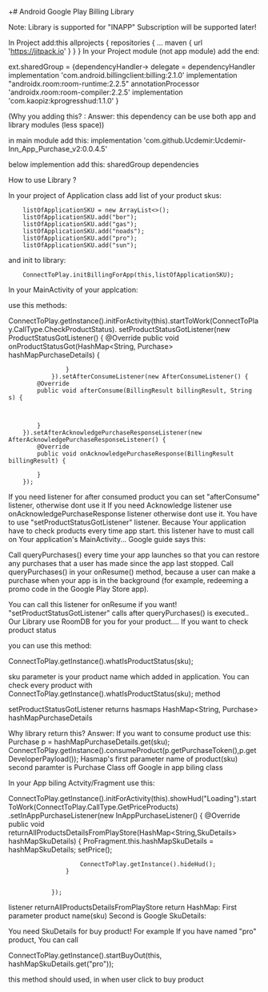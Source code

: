 +# Android Google Play Billing Library

Note: Library is supported for "INAPP"
Subscription  will be supported later!


In Project  add:this
allprojects {
		repositories {
			...
			maven { url 'https://jitpack.io' }
		}
	}
  In your Project module (not app module) add the end:


ext.sharedGroup = {dependencyHandler->
    delegate = dependencyHandler
    implementation 'com.android.billingclient:billing:2.1.0'
    implementation "androidx.room:room-runtime:2.2.5"
    annotationProcessor 'androidx.room:room-compiler:2.2.5'
    implementation 'com.kaopiz:kprogresshud:1.1.0'
}

(Why you adding this? :
Answer: this dependency can be use both app and library modules (less space))

  
  
  in main module add this:
  	 implementation 'com.github.Ucdemir:Ucdemir-Inn_App_Purchase_v2:0.0.4.5'

  below implemention add this:
     sharedGroup dependencies




How to use Library ?

In your project of Application class add list of your product skus:


        listOfApplicationSKU = new ArrayList<>();
        listOfApplicationSKU.add("bor");
        listOfApplicationSKU.add("gas");
        listOfApplicationSKU.add("noads");
        listOfApplicationSKU.add("pro");
        listOfApplicationSKU.add("sun");
        
  and init  to library:
  
  
        ConnectToPlay.initBillingForApp(this,listOfApplicationSKU);
        
        
In your MainActivity of your applcation:

use this methods:

   ConnectToPlay.getInstance().initForActivity(this).startToWork(ConnectToPlay.CallType.CheckProductStatus).
                setProductStatusGotListener(new ProductStatusGotListener() {
                    @Override
                    public void onProductStatusGot(HashMap<String, Purchase> hashMapPurchaseDetails) {
                    

                    }
                }).setAfterConsumeListener(new AfterConsumeListener() {
            @Override
            public void afterConsume(BillingResult billingResult, String s) {



            }
        }).setAfterAcknowledgePurchaseResponseListener(new AfterAcknowledgePurchaseResponseListener() {
            @Override
            public void onAcknowledgePurchaseResponse(BillingResult billingResult) {

            }
        });


If you need  listener for after consumed product you can set "afterConsume" listener, otherwise dont use it
If you need Acknowledge listener use onAcknowledgePurchaseResponse listener otherwise dont use it.
You have to use "setProductStatusGotListener" listener. Because Your application have to check products every time app start.
this listener have to must call on Your application's MainActivity... 
Google guide says this:

Call queryPurchases() every time your app launches so that you can restore any purchases that a user has made since the app last stopped. Call queryPurchases() in your onResume() method, because a user can make a purchase when your app is in the background (for example, redeeming a promo code in the Google Play Store app).

You can call this listener for onResume if you want! "setProductStatusGotListener" calls after queryPurchases()  is executed..
Our Library use RoomDB for you for your product.... If you want to check product status 

you can use this method:

ConnectToPlay.getInstance().whatIsProductStatus(sku);

sku parameter is your product name which added in application.
You can check every product with 
ConnectToPlay.getInstance().whatIsProductStatus(sku);
method

setProductStatusGotListener returns hasmaps 
HashMap<String, Purchase> hashMapPurchaseDetails

Why library return this?
Answer: If you want to consume product
use this:
Purchase p = hashMapPurchaseDetails.get(sku);
ConnectToPlay.getInstance().consumeProduct(p.getPurchaseToken(),p.getDeveloperPayload());
Hasmap's first parameter name of product(sku)
second paramter is Purchase Class off Google in app biling class
        
        
        
In your App biling Actvity/Fragment use this:

   ConnectToPlay.getInstance().initForActivity(this).showHud("Loading").startToWork(ConnectToPlay.CallType.GetPriceProducts)
                .setInAppPurchaseListener(new InAppPurchaseListener() {
                    @Override
                    public void returnAllProductsDetailsFromPlayStore(HashMap<String,SkuDetails> hashMapSkuDetails) {
                        ProFragment.this.hashMapSkuDetails = hashMapSkuDetails;
                        setPrice();

                        ConnectToPlay.getInstance().hideHud();
                    }


                });


listener returnAllProductsDetailsFromPlayStore return HashMap:
First parameter product name(sku)
Second is Google SkuDetails:

You need SkuDetails for buy product!
For example If you have named "pro" product, You can call

  ConnectToPlay.getInstance().startBuyOut(this, hashMapSkuDetails.get("pro"));
  
  this method should used, in when user click to buy product
